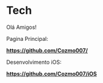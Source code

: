 # Tech

Olá Amigos!

Pagina Principal:

<strong>https://github.com/Cozmo007/</strong>

Desenvolvimento iOS:

<strong>https://github.com/Cozmo007/iOS</strong>
